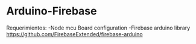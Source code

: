 # Arduino-Firebase
Requerimientos:
-Node mcu Board configuration
-Firebase arduino library https://github.com/FirebaseExtended/firebase-arduino
